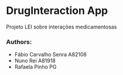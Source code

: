 # DrugInteraction App
 
Projeto LEI sobre interações medicamentosas


### Authors:
- Fábio Carvalho Senra A82108
- Nuno Rei A81918
- Rafaela Pinho PG
